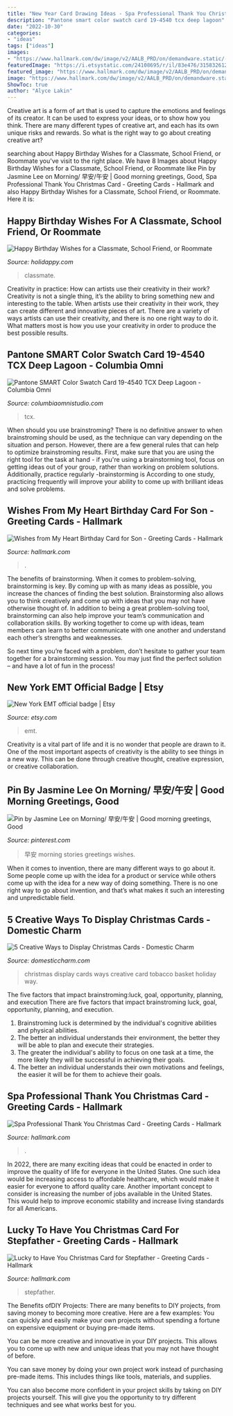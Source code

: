 ```yaml
---
title: "New Year Card Drawing Ideas - Spa Professional Thank You Christmas Card"
description: "Pantone smart color swatch card 19-4540 tcx deep lagoon"
date: "2022-10-30"
categories:
- "ideas"
tags: ["ideas"]
images:
- "https://www.hallmark.com/dw/image/v2/AALB_PRD/on/demandware.static/-/Sites-hallmark-master/default/dwf35f8b18/images/finished-goods/Lotus-Flower-Thank-You-Christmas-Card-for-Spa-Professional-root-299XXO7231_PV.1.XXO7231.jpg_Source_Image.jpg"
featuredImage: "https://i.etsystatic.com/24108695/r/il/83e476/3158326122/il_fullxfull.3158326122_211k.jpg"
featured_image: "https://www.hallmark.com/dw/image/v2/AALB_PRD/on/demandware.static/-/Sites-hallmark-master/default/dw1bccf900/images/finished-goods/Lucky-to-Have-You-Christmas-Card-for-Stepfather-root-299XXO6995_PV.1.XXO6995.jpg_Source_Image.jpg"
image: "https://www.hallmark.com/dw/image/v2/AALB_PRD/on/demandware.static/-/Sites-hallmark-master/default/dwf35f8b18/images/finished-goods/Lotus-Flower-Thank-You-Christmas-Card-for-Spa-Professional-root-299XXO7231_PV.1.XXO7231.jpg_Source_Image.jpg"
ShowToc: true
author: "Alyce Lakin"
---
```



Creative art is a form of art that is used to capture the emotions and feelings of its creator. It can be used to express your ideas, or to show how you think. There are many different types of creative art, and each has its own unique risks and rewards. So what is the right way to go about creating creative art?

	

		
searching about Happy Birthday Wishes for a Classmate, School Friend, or Roommate you've visit to the right place. We have 8 Images about Happy Birthday Wishes for a Classmate, School Friend, or Roommate like Pin by Jasmine Lee on Morning/ 早安/午安 | Good morning greetings, Good, Spa Professional Thank You Christmas Card - Greeting Cards - Hallmark and also Happy Birthday Wishes for a Classmate, School Friend, or Roommate. Here it is:
		
    
## Happy Birthday Wishes For A Classmate, School Friend, Or Roommate

<img loading=lazy src="https://images.saymedia-content.com/.image/t_share/MTc0NDEzMzY3ODAzNjUxNzE4/happy-birthday-wishes-for-classmate-friend.png" onerror="this.onerror=null;this.src='https://tse4.mm.bing.net/th?id=OIP.Gz8gAw76rF6_w1jnQCQ4NwHaLJ&amp;pid=15.1';" alt="Happy Birthday Wishes for a Classmate, School Friend, or Roommate">

_Source: holidappy.com_

>classmate. 

	

Creativity in practice: How can artists use their creativity in their work?
Creativity is not a single thing, it’s the ability to bring something new and interesting to the table. When artists use their creativity in their work, they can create different and innovative pieces of art. There are a variety of ways artists can use their creativity, and there is no one right way to do it. What matters most is how you use your creativity in order to produce the best possible results.

    
## Pantone SMART Color Swatch Card 19-4540 TCX Deep Lagoon - Columbia Omni

<img loading=lazy src="http://cdn.shopify.com/s/files/1/1783/6887/products/19-4540_grande.jpg?v=1596634707" onerror="this.onerror=null;this.src='https://tse3.mm.bing.net/th?id=OIP.KFwtrRkbBPT-MJD5JZB7AgHaIh&amp;pid=15.1';" alt="Pantone SMART Color Swatch Card 19-4540 TCX Deep Lagoon - Columbia Omni">

_Source: columbiaomnistudio.com_

>tcx. 

	

When should you use brainstroming?
There is no definitive answer to when brainstroming should be used, as the technique can vary depending on the situation and person. However, there are a few general rules that can help to optimize brainstroming results. First, make sure that you are using the right tool for the task at hand - if you're using a brainstorming tool, focus on getting ideas out of your group, rather than working on problem solutions. Additionally, practice regularly -brainstorming is According to one study, practicing frequently will improve your ability to come up with brilliant ideas and solve problems.

    
## Wishes From My Heart Birthday Card For Son - Greeting Cards - Hallmark

<img loading=lazy src="https://www.hallmark.com/dw/image/v2/AALB_PRD/on/demandware.static/-/Sites-hallmark-master/default/dw0deb40be/images/finished-goods/es-from-My-Heart-Birthday-Card-for-Son_899MAN3414_03.jpg?sw=1200&amp;sh=1200&amp;sm=fit" onerror="this.onerror=null;this.src='https://tse3.mm.bing.net/th?id=OIP.rDAE8JjU5EWBQPBiy9nZAQHaHa&amp;pid=15.1';" alt="Wishes from My Heart Birthday Card for Son - Greeting Cards - Hallmark">

_Source: hallmark.com_

>. 

	

The benefits of brainstorming.
When it comes to problem-solving, brainstorming is key. By coming up with as many ideas as possible, you increase the chances of finding the best solution. Brainstorming also allows you to think creatively and come up with ideas that you may not have otherwise thought of.
In addition to being a great problem-solving tool, brainstorming can also help improve your team’s communication and collaboration skills. By working together to come up with ideas, team members can learn to better communicate with one another and understand each other’s strengths and weaknesses.

So next time you’re faced with a problem, don’t hesitate to gather your team together for a brainstorming session. You may just find the perfect solution – and have a lot of fun in the process!

    
## New York EMT Official Badge | Etsy

<img loading=lazy src="https://i.etsystatic.com/24108695/r/il/83e476/3158326122/il_fullxfull.3158326122_211k.jpg" onerror="this.onerror=null;this.src='https://tse1.mm.bing.net/th?id=OIP.CBzbG33MwdAjUpqFziOaHwHaJ4&amp;pid=15.1';" alt="New York EMT official badge | Etsy">

_Source: etsy.com_

>emt. 

	

Creativity is a vital part of life and it is no wonder that people are drawn to it. One of the most important aspects of creativity is the ability to see things in a new way. This can be done through creative thought, creative expression, or creative collaboration.

    
## Pin By Jasmine Lee On Morning/ 早安/午安 | Good Morning Greetings, Good

<img loading=lazy src="https://i.pinimg.com/736x/1a/14/ae/1a14aee6e228479fed43defcd0141f1f.jpg" onerror="this.onerror=null;this.src='https://tse1.mm.bing.net/th?id=OIP.So-V7DCS2ceOyJt0ao0_uwHaL8&amp;pid=15.1';" alt="Pin by Jasmine Lee on Morning/ 早安/午安 | Good morning greetings, Good">

_Source: pinterest.com_

>早安 morning stories greetings wishes. 

	

When it comes to invention, there are many different ways to go about it. Some people come up with the idea for a product or service while others come up with the idea for a new way of doing something. There is no one right way to go about invention, and that’s what makes it such an interesting and unpredictable field.

    
## 5 Creative Ways To Display Christmas Cards - Domestic Charm

<img loading=lazy src="http://www.domesticcharm.com/wp-content/uploads/2014/12/IMG_88651.jpg" onerror="this.onerror=null;this.src='https://tse3.mm.bing.net/th?id=OIP.naYjcguiUhg_JGP06aFqLgHaLH&amp;pid=15.1';" alt="5 Creative Ways to Display Christmas Cards - Domestic Charm">

_Source: domesticcharm.com_

>christmas display cards ways creative card tobacco basket holiday way. 

	

The five factors that impact brainstroming:luck, goal, opportunity, planning, and execution
There are five factors that impact brainstroming luck, goal, opportunity, planning, and execution. 
1. Brainstroming luck is determined by the individual's cognitive abilities and physical abilities. 
2. The better an individual understands their environment, the better they will be able to plan and execute their strategies. 
3. The greater the individual's ability to focus on one task at a time, the more likely they will be successful in achieving their goals. 
4. The better an individual understands their own motivations and feelings, the easier it will be for them to achieve their goals. 

    
## Spa Professional Thank You Christmas Card - Greeting Cards - Hallmark

<img loading=lazy src="https://www.hallmark.com/dw/image/v2/AALB_PRD/on/demandware.static/-/Sites-hallmark-master/default/dwf35f8b18/images/finished-goods/Lotus-Flower-Thank-You-Christmas-Card-for-Spa-Professional-root-299XXO7231_PV.1.XXO7231.jpg_Source_Image.jpg" onerror="this.onerror=null;this.src='https://tse1.mm.bing.net/th?id=OIP.oCi7Njfu8sHA2dgJDUlBUgHaKz&amp;pid=15.1';" alt="Spa Professional Thank You Christmas Card - Greeting Cards - Hallmark">

_Source: hallmark.com_

>. 

	

In 2022, there are many exciting ideas that could be enacted in order to improve the quality of life for everyone in the United States. One such idea would be increasing access to affordable healthcare, which would make it easier for everyone to afford quality care. Another important concept to consider is increasing the number of jobs available in the United States. This would help to improve economic stability and increase living standards for all Americans.

    
## Lucky To Have You Christmas Card For Stepfather - Greeting Cards - Hallmark

<img loading=lazy src="https://www.hallmark.com/dw/image/v2/AALB_PRD/on/demandware.static/-/Sites-hallmark-master/default/dw1bccf900/images/finished-goods/Lucky-to-Have-You-Christmas-Card-for-Stepfather-root-299XXO6995_PV.1.XXO6995.jpg_Source_Image.jpg" onerror="this.onerror=null;this.src='https://tse4.mm.bing.net/th?id=OIP.jL6WL6_hYrJIS_GhaWsfWwHaKz&amp;pid=15.1';" alt="Lucky to Have You Christmas Card for Stepfather - Greeting Cards - Hallmark">

_Source: hallmark.com_

>stepfather. 

	

The Benefits ofDIY Projects:
There are many benefits to DIY projects, from saving money to becoming more creative. Here are a few examples: 
You can quickly and easily make your own projects without spending a fortune on expensive equipment or buying pre-made items. 

You can be more creative and innovative in your DIY projects. This allows you to come up with new and unique ideas that you may not have thought of before. 

You can save money by doing your own project work instead of purchasing pre-made items. This includes things like tools, materials, and supplies. 

You can also become more confident in your project skills by taking on DIY projects yourself. This will give you the opportunity to try different techniques and see what works best for you.


